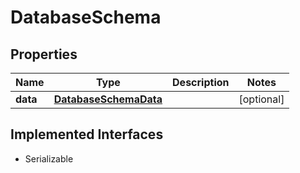 

# DatabaseSchema


## Properties

Name | Type | Description | Notes
------------ | ------------- | ------------- | -------------
**data** | [**DatabaseSchemaData**](DatabaseSchemaData.md) |  |  [optional]


## Implemented Interfaces

* Serializable


